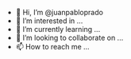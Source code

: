 - 👋 Hi, I’m @juanpabloprado
- 👀 I’m interested in ...
- 🌱 I’m currently learning ...
- 💞️ I’m looking to collaborate on ...
- 📫 How to reach me ...

<!---
juanpabloprado/juanpabloprado is a ✨ special ✨ repository because its `README.md` (this file) appears on your GitHub profile.
You can click the Preview link to take a look at your changes.
--->
